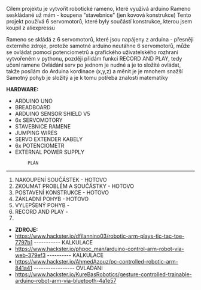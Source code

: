 Cílem projektu je vytvořit robotické rameno, které využívá arduino
Rameno seskládané už mám - koupena "stavebnice" (jen kovová konstrukce)
Tento projekt používá 6 servomotorů, které byly součástí konstrukce, kterou jsem koupil z aliexpressu

Rameno se skládá z 6 servomotorů, které jsou napájeny z arduina - přesněji externího zdroje, protože samotné arduino neutáhne 6 servomotorů, může se ovládat pomocí potenciometrů a grafického uživatelského rozhraní vytvořeném v pythonu, později přidám funkci RECORD AND PLAY, tedy učení ramene
Ovládání serv po jednom je nudné a je to složité ovládat, takže posílám do Arduina kordinace (x,y,z) a měnit je je mnohem snažší
Samotný pohyb je složitý a je k tomu potřeba znalosti matematiky
               

<b>HARDWARE: </b> 
          <ul> <li> ARDUINO UNO </li> 
           <li> BREADBOARD </li> 
           <li> ARDUINO SENSOR SHIELD V5 </li> 
           <li> 6x SERVOMOTORY </li> 
           <li> STAVEBNICE RAMENE </li> 
           <li> JUMPING WIRES </li> 
           <li> SERVO EXTENDER KABELY </li> 
           <li> 6x POTENCIOMETR </li> 
           <li> EXTERNAL POWER SUPPLY </li> </ul>


            PLÁN
-----------------------------------------------------------------
1. NAKOUPENÍ SOUČÁSTEK - HOTOVO 
2. ZKOUMAT PROBLÉM A SOUČÁSTKY - HOTOVO
3. POSTAVENÍ KONSTRUKCE - HOTOVO
4. ZÁKLADNÍ POHYB - HOTOVO
5. VYLEPŠENÝ POHYB -
6. RECORD AND PLAY -
7.


- **ZDROJE:**
- https://www.hackster.io/dfilannino03/robotic-arm-plays-tic-tac-toe-7797b1 ----------- KALKULACE
- https://www.hackster.io/phpoc_man/arduino-control-arm-robot-via-web-379ef3 ---------- KALKULACE
- https://www.hackster.io/AhmedAzouz/pc-controlled-robotic-arm-841a41 ----------------- OVLADANI
- https://www.hackster.io/KureBasRobotics/gesture-controlled-trainable-arduino-robot-arm-via-bluetooth-4a1e57
